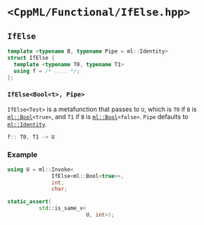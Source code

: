 # `<CppML/Functional/IfElse.hpp>`

## `IfElse`

```c++
template <typename B, typename Pipe = ml::Identity>
struct IfElse {
  template <typename T0, typename T1>
  using f = /* .... */;
};
```
### `IfElse<Bool<t>, Pipe>`

`IfElse<Test>` is a metafunction that passes to  `U`, which is `T0` if `B` is [`ml::Bool`](../Vocabulary/Value.md)`<true>`, and `T1` if `B` is [`ml::Bool`](../Vocabulary/Value.md)`<false>`. `Pipe` defaults to [`ml::Identity`](../Functional/Identity.md).

```c++
f:: T0, T1 -> U
```

### Example

```c++
using U = ml::Invoke<
              IfElse<ml::Bool<true>>,
              int,
              char;

static_assert(
          std::is_same_v<
                         U, int>);
```


